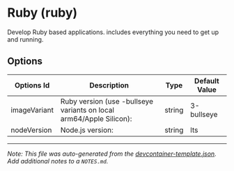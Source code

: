 
# Ruby (ruby)

Develop Ruby based applications. includes everything you need to get up and running.

## Options

| Options Id | Description | Type | Default Value |
|-----|-----|-----|-----|
| imageVariant | Ruby version (use -bullseye variants on local arm64/Apple Silicon): | string | 3-bullseye |
| nodeVersion | Node.js version: | string | lts |



---

_Note: This file was auto-generated from the [devcontainer-template.json](https://github.com/igedevOps/officeInaBox/blob/main/src/ruby/devcontainer-template.json).  Add additional notes to a `NOTES.md`._
